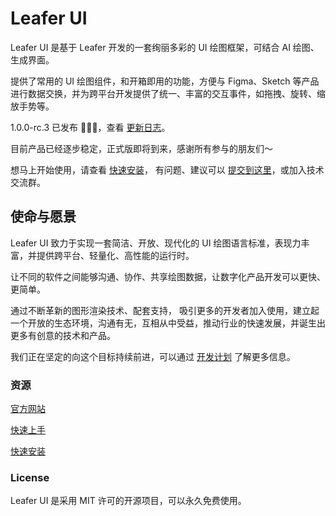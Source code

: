 # Leafer UI

Leafer UI 是基于 Leafer 开发的一套绚丽多彩的 UI 绘图框架，可结合 AI 绘图、生成界面。

提供了常用的 UI 绘图组件，和开箱即用的功能，方便与 Figma、Sketch 等产品进行数据交换，并为跨平台开发提供了统一、丰富的交互事件，如拖拽、旋转、缩放手势等。

1.0.0-rc.3 已发布 🎉🎉🎉，查看 [更新日志](https://leaferjs.com/ui/update/)。

目前产品已经逐步稳定，正式版即将到来，感谢所有参与的朋友们～

想马上开始使用，请查看 [快速安装](https://leaferjs.com/ui/guide/start.html)， 有问题、建议可以 [提交到这里](https://github.com/leaferjs/ui/issues)，或加入技术交流群。

## 使命与愿景

Leafer UI 致力于实现一套简洁、开放、现代化的 UI 绘图语言标准，表现力丰富，并提供跨平台、轻量化、高性能的运行时。

让不同的软件之间能够沟通、协作、共享绘图数据，让数字化产品开发可以更快、更简单。

通过不断革新的图形渲染技术、配套支持， 吸引更多的开发者加入使用，建立起一个开放的生态环境，沟通有无，互相从中受益，推动行业的快速发展，并诞生出更多有创意的技术和产品。

我们正在坚定的向这个目标持续前进，可以通过 [开发计划](https://www.leaferjs.com/ui/plan/) 了解更多信息。

### 资源

[官方网站](https://www.leaferjs.com)

[快速上手](https://www.leaferjs.com/ui/guide)

[快速安装](https://www.leaferjs.com/ui/guide/start.html)

### License

Leafer UI 是采用 MIT 许可的开源项目，可以永久免费使用。
